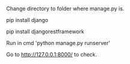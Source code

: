 Change directory to folder where manage.py is.

pip install django

pip install djangorestframework

Run in cmd 'python manage.py runserver'

Go to  http://127.0.0.1:8000/ to check.